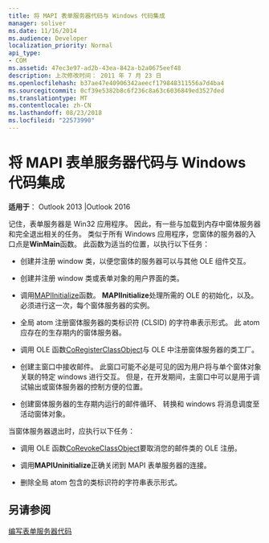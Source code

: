 ```yaml
---
title: 将 MAPI 表单服务器代码与 Windows 代码集成
manager: soliver
ms.date: 11/16/2014
ms.audience: Developer
localization_priority: Normal
api_type:
- COM
ms.assetid: 47ec3e97-ad2b-43ea-842a-b2a0675eef48
description: 上次修改时间： 2011 年 7 月 23 日
ms.openlocfilehash: b37ae47e40906342aeecf179848311556a7d4ba4
ms.sourcegitcommit: 0cf39e5382b8c6f236c8a63c6036849ed3527ded
ms.translationtype: MT
ms.contentlocale: zh-CN
ms.lasthandoff: 08/23/2018
ms.locfileid: "22573990"
---
```

# <a name="integrating-mapi-form-server-code-with-windows-code"></a>将 MAPI 表单服务器代码与 Windows 代码集成

  
  
**适用于**： Outlook 2013 |Outlook 2016 
  
记住，表单服务器是 Win32 应用程序。 因此，有一些与加载到内存中窗体服务器和完全退出相关的任务。 类似于所有 Windows 应用程序，您窗体的服务器的入口点是**WinMain**函数。 此函数为适当的位置，以执行以下任务： 
  
- 创建并注册 window 类，以便您窗体的服务器可以与其他 OLE 组件交互。
    
- 创建并注册 window 类或表单对象的用户界面的类。
    
- 调用[MAPIInitialize](mapiinitialize.md)函数。 **MAPIInitialize**处理所需的 OLE 的初始化，以及。 必须进行这一次，每个窗体服务器的实例。 
    
- 全局 atom 注册窗体服务器的类标识符 (CLSID) 的字符串表示形式。 此 atom 应存在的生存期内的窗体服务器。
    
- 调用 OLE 函数[CoRegisterClassObject](http://msdn.microsoft.com/en-us/library/ms693407.aspx)与 OLE 中注册窗体服务器的类工厂。 
    
- 创建主窗口中接收邮件。 此窗口可能不必是可见的因为用户将与单个窗体对象关联的特定 windows 进行交互。 但是，在开发期间，主窗口中可以是用于调试输出或窗体服务器的控制方便的位置。
    
- 创建窗体服务器的生存期内运行的邮件循环、 转换和 windows 将消息调度至活动窗体对象。
    
当窗体服务器退出时，应执行以下任务：
  
- 调用 OLE 函数[CoRevokeClassObject](http://msdn.microsoft.com/en-us/library/ms688650%28VS.85%29.aspx)要取消您的邮件类的 OLE 注册。 
    
- 调用**MAPIUninitialize**正确关闭到 MAPI 表单服务器的连接。 
    
- 删除全局 atom 包含的类标识符的字符串表示形式。
    
## <a name="see-also"></a>另请参阅



[编写表单服务器代码](writing-form-server-code.md)


